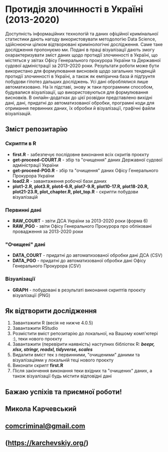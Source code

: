 # Протидія злочинності в Україні (2013-2020)
Доступність інформаційних технологій та даних офіційної кримінальної статистики дають нагоду використовувати методологію Data Science, здійснюючи цілком відтворювані кримінологічні дослідження. Саме таке дослідження пропонуємо ми. Подані в праці візуалізації дають змогу охарактеризувати зміст даних щодо протидії злочинності в Україні, що містяться у звітах Офісу Генерального прокурора України та Державної судової адміністрації за 2013–2020 роки. Результати роботи може бути використано для формулювання висновків щодо загальних тенденцій протидії злочинності в Україні, а також як емпірична база й підґрунтя побудови гіпотез дальших досліджень. Усі дані оброблялися лише автоматизовано. На їх підставі, знову ж таки програмним способом, будувалися візуалізації, що використовуються для формулювання висновків.  В онлайн-додатках до цієї розвідки представлено вихідні дані, дані, придатні до автоматизованої обробки, програмні коди  для отримання первинних даних, їх обробки й візуалізації, графічні файли візуалізацій.
## Зміст репозитарію
### Скрипти в R
+ **first.R** - забезпечує послідовне виконання всіх скритів проєкту  
+ **get-proceed-COURT.R** - збір та "очищення" даних Державної судової адміністрації України  
+ **get-proceed-PG0.R** - збір та "очищення" даних Офісу Генерального Прокурора України  
+ **load2.R** - завантаження робочої бази даних  
+ **plot1-2.R, plot3.R, plot4-6.R, plot7-9.R, plot10-17.R, plot18-20.R, plot21-23.R, plot_chapter.R, plot_top.R** - скрипти побудови візуалізацій
### Первинні дані
+ **RAW_COURT** - звіти ДСА України за 2013-2020 роки (форма 6)
+ **RAW_PGO** - звіти Офісу Генерального Прокурора про обліковані провадження за 2013-2020 роки 
### "Очищені" дані
+ **DATA_COURT** - придатні до автоматизованої обробки дані ДСА (CSV)
+ **DATA_PGO** - придатні до автоматизованої обробки дані Офісу Генерального Прокурора (CSV)
### Візуалізації
+ **GRAPH** - побудовані в результаті виконання скриптів проєкту візуалізації (PNG)
## Як відтворити дослідження
1. Завантажити R (весія не нижче 4.0.5)
2. Завантажити RStudio
3. Розмістити вміст репозитарію до локальної, на Вашому комп'ютері :), теки нового проєкту
4. Завантажити (перевірити наявність) наступних бібліотек R: ***beepr, xlsx, stringr, readxl, tidyverse, scales***
5. Видалити вміст тек з первинними, "очищеними" даними та візуалізаціями у локальній теці нового проєкту
6. Виконати скрипт **first.R**
7. Після закінчення виконання теки вхідних та "очищених" даних, а також візуалізації будь містити відповідні дані

## Бажаю успіхів та приємної роботи!  
## Микола Карчевський  
## **comcriminal@gmail.com**
## **(https://karchevskiy.org/)**
